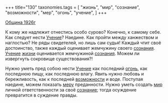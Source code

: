 +++
title="130"
taxonomies.tags = [
 "жизнь",
 "мир",
 "сознание",
 "возможности",
 "мер",
 "огонь",
 "учение",
]
+++

[Община 1926г](/agni/1926)

К кому же надлежит отнестись особо сурово? Конечно, к самому себе. Как следует нести [Учение](/tags/учение)? Наедине. Как пройти между ханжеством и наглостью? Не ряды свидетелей, но лишь сам судья! Каждый чтит своё достоинство, также каждый оценивает жемчужину своего [сознания](/tags/[сознание](/tags/сознание)). [Учение](/tags/учение) [жизни](/tags/жизнь) оценивается жемчужиной [сознания](/tags/[сознание](/tags/сознание)). Можем ли извергнуть сокровище существования?!   

Нужно уметь пред собою нести [Учение](/tags/учение) как последний [огонь](/tags/огонь), как последнюю пищу, как последнюю влагу. Явить нужно любовь и бережливость, как к последней [возможности](/tags/возможности) и воде. Поступая наедине, можем показать [меру](/tags/мер) преданности. Нужно уметь создать [мир](/tags/мир) личной ответственности за своё [сознание](/tags/сознание); тогда осуждение превратится в суждение правды.   

